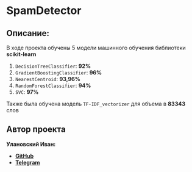 # SpamDetector

## Описание:
В ходе проекта обучены 5 модели машинного обучения библиотеки **scikit-learn**
1. `DecisionTreeClassifier`: **92%**
2. `GradientBoostingClassifier`: **96%**
3. `NearestCentroid`: **93,96%**
4. `RandomForestClassifier`: **94%**
5. `SVC`: **97%**

Также была обучена модель `TF-IDF_vectorizer` для объема в **83343** слов

## Автор проекта
**Улановский Иван:**
- **[GitHub](https://github.com/ivan-dev-lab)**
- **[Telegram](https://t.me/ivan_ne_chik06)**